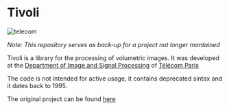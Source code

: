 # Tivoli

![telecom](https://i.imgur.com/x6CrQcF.jpg)

*Note: This repository serves as back-up for a project not longer mantained*

Tivoli is a library for the processing of volumetric images. It was developed at the [Department of Image and Signal Processing](https://www.telecom-paris.fr/en/the-school/teaching-research-departments/image-data-signal) of [Télécom Paris](https://www.telecom-paris.fr)

The code is not intended for active usage, it contains deprecated sintax and it dates back to 1995.

The original project can be found [here](https://trac.telecom-paristech.fr/trac/project/tivoli/wiki)